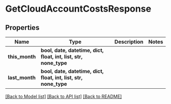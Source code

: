 # GetCloudAccountCostsResponse


## Properties

Name | Type | Description | Notes
------------ | ------------- | ------------- | -------------
**this_month** | **bool, date, datetime, dict, float, int, list, str, none_type** |  | 
**last_month** | **bool, date, datetime, dict, float, int, list, str, none_type** |  | 

[[Back to Model list]](../#documentation-for-models) [[Back to API list]](../#documentation-for-api-endpoints) [[Back to README]](../)


